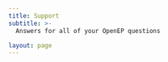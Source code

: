 ```yaml
---
title: Support
subtitle: >-
  Answers for all of your OpenEP questions

layout: page
---
```


<d-topics-list discourse-url="https://openep.trydiscourse.com/" template="complete"></d-topics-list>

<script type="text/javascript" src="https://openep.trydiscourse.com/javascripts/embed-topics.js"></script>

